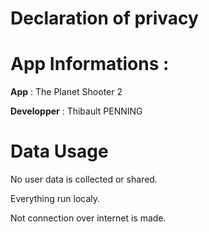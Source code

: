 # Declaration of privacy

# App Informations :
__App__ : The Planet Shooter 2

__Developper__ : Thibault PENNING


# Data Usage

No user data is collected or shared.

Everything run localy.

Not connection over internet is made.